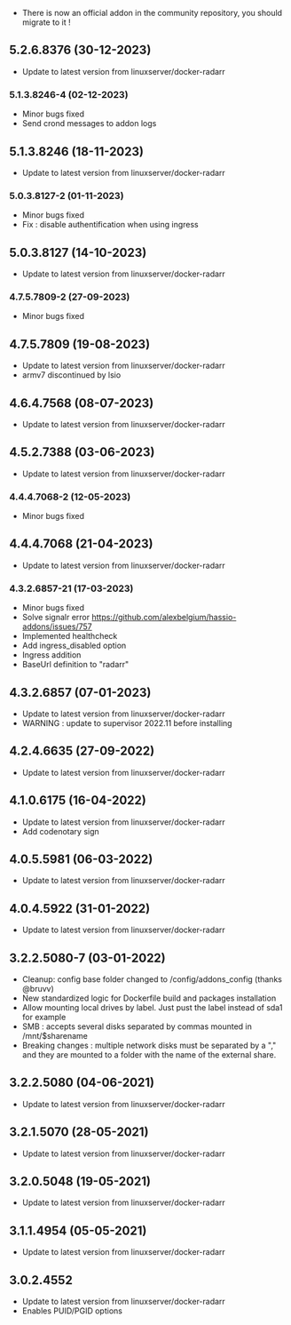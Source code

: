- There is now an official addon in the community repository, you should migrate to it !

## 5.2.6.8376 (30-12-2023)
- Update to latest version from linuxserver/docker-radarr
### 5.1.3.8246-4 (02-12-2023)
- Minor bugs fixed
- Send crond messages to addon logs

## 5.1.3.8246 (18-11-2023)
- Update to latest version from linuxserver/docker-radarr
### 5.0.3.8127-2 (01-11-2023)
- Minor bugs fixed
- Fix : disable authentification when using ingress

## 5.0.3.8127 (14-10-2023)
- Update to latest version from linuxserver/docker-radarr

### 4.7.5.7809-2 (27-09-2023)
- Minor bugs fixed

## 4.7.5.7809 (19-08-2023)
- Update to latest version from linuxserver/docker-radarr
- armv7 discontinued by lsio

## 4.6.4.7568 (08-07-2023)
- Update to latest version from linuxserver/docker-radarr

## 4.5.2.7388 (03-06-2023)
- Update to latest version from linuxserver/docker-radarr
### 4.4.4.7068-2 (12-05-2023)
- Minor bugs fixed

## 4.4.4.7068 (21-04-2023)
- Update to latest version from linuxserver/docker-radarr
### 4.3.2.6857-21 (17-03-2023)
- Minor bugs fixed
- Solve signalr error https://github.com/alexbelgium/hassio-addons/issues/757
- Implemented healthcheck
- Add ingress_disabled option
- Ingress addition
- BaseUrl definition to "radarr"

## 4.3.2.6857 (07-01-2023)

- Update to latest version from linuxserver/docker-radarr
- WARNING : update to supervisor 2022.11 before installing

## 4.2.4.6635 (27-09-2022)

- Update to latest version from linuxserver/docker-radarr

## 4.1.0.6175 (16-04-2022)

- Update to latest version from linuxserver/docker-radarr
- Add codenotary sign

## 4.0.5.5981 (06-03-2022)

- Update to latest version from linuxserver/docker-radarr

## 4.0.4.5922 (31-01-2022)

- Update to latest version from linuxserver/docker-radarr

## 3.2.2.5080-7 (03-01-2022)

- Cleanup: config base folder changed to /config/addons_config (thanks @bruvv)
- New standardized logic for Dockerfile build and packages installation
- Allow mounting local drives by label. Just pust the label instead of sda1 for example
- SMB : accepts several disks separated by commas mounted in /mnt/$sharename
- Breaking changes : multiple network disks must be separated by a "," and they are mounted to a folder with the name of the external share.

## 3.2.2.5080 (04-06-2021)

- Update to latest version from linuxserver/docker-radarr

## 3.2.1.5070 (28-05-2021)

- Update to latest version from linuxserver/docker-radarr

## 3.2.0.5048 (19-05-2021)

- Update to latest version from linuxserver/docker-radarr

## 3.1.1.4954 (05-05-2021)

- Update to latest version from linuxserver/docker-radarr

## 3.0.2.4552

- Update to latest version from linuxserver/docker-radarr
- Enables PUID/PGID options
